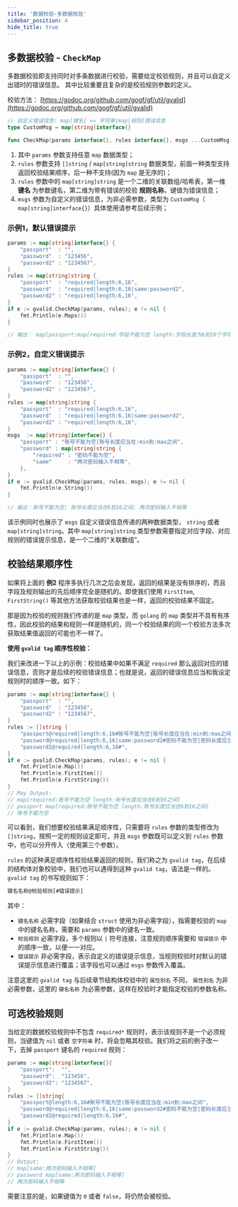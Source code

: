 ```yaml
---
title: '数据校验-多数据校验'
sidebar_position: 4
hide_title: true
---
```


## 多数据校验 - `CheckMap`

多数据校验即支持同时对多条数据进行校验，需要给定校验规则，并且可以自定义出错时的错误信息。 其中比较重要且复杂的是校验规则参数的定义。

校验方法： [https://godoc.org/github.com/gogf/gf/util/gvalid](https://godoc.org/github.com/gogf/gf/util/gvalid)

```go
// 自定义错误信息: map[键名] => 字符串|map[规则]错误信息
type CustomMsg = map[string]interface{}

func CheckMap(params interface{}, rules interface{}, msgs ...CustomMsg) *Error

```

1. 其中 `params` 参数支持任意 `map` 数据类型；
2. `rules` 参数支持 `[]string` / `map[string]string` 数据类型，前面一种类型支持返回校验结果顺序，后一种不支持(因为 `map` 是无序的)；
3. `rules` 参数中的 `map[string]string` 是一个二维的关联数组/哈希表，第一维 **键名** 为参数键名，第二维为带有错误的校验 **规则名称**，键值为错误信息；
4. `msgs` 参数为自定义的错误信息，为非必需参数，类型为 `CustomMsg`（ `map[string]interface{}`）具体使用请参考后续示例；

### 示例1，默认错误提示

```go
params := map[string]interface{} {
    "passport"  : "",
    "password"  : "123456",
    "password2" : "1234567",
}
rules := map[string]string {
    "passport"  : "required|length:6,16",
    "password"  : "required|length:6,16|same:password2",
    "password2" : "required|length:6,16",
}
if e := gvalid.CheckMap(params, rules); e != nil {
    fmt.Println(e.Maps())
}

// 输出： map[passport:map[required:字段不能为空 length:字段长度为6到16个字符] password:map[same:字段值不合法]]

```

### 示例2，自定义错误提示

```go
params := map[string]interface{} {
    "passport"  : "",
    "password"  : "123456",
    "password2" : "1234567",
}
rules := map[string]string {
    "passport"  : "required|length:6,16",
    "password"  : "required|length:6,16|same:password2",
    "password2" : "required|length:6,16",
}
msgs  := map[string]interface{} {
    "passport" : "账号不能为空|账号长度应当在:min到:max之间",
    "password" : map[string]string {
        "required" : "密码不能为空",
        "same"     : "两次密码输入不相等",
    },
}
if e := gvalid.CheckMap(params, rules, msgs); e != nil {
    fmt.Println(e.String())
}

// 输出：账号不能为空; 账号长度应当在6到16之间; 两次密码输入不相等

```

该示例同时也展示了 `msgs` 自定义错误信息传递的两种数据类型， `string` 或者 `map[string]string`。其中 `map[string]string` 类型参数需要指定对应字段、对应规则的错误提示信息，是一个二维的“关联数组”。

## 校验结果顺序性

如果将上面的 **例2** 程序多执行几次之后会发现，返回的结果是没有排序的，而且字段及规则输出的先后顺序完全是随机的。即使我们使用 `FirstItem`, `FirstString()` 等其他方法获取校验结果也是一样，返回的校验结果不固定。

那是因为校验的规则我们传递的是 `map` 类型，而 `golang` 的 `map` 类型并不具有有序性，因此校验的结果和规则一样是随机的，同一个校验结果的同一个校验方法多次获取结果值返回的可能也不一样了。

**使用 `gvalid tag` 顺序性校验：**

我们来改进一下以上的示例：校验结果中如果不满足 `required` 那么返回对应的错误信息，否则才是后续的校验错误信息；也就是说，返回的错误信息应当和我设定规则时的顺序一致。如下：

```go
params := map[string]interface{} {
    "passport"  : "",
    "password"  : "123456",
    "password2" : "1234567",
}
rules := []string {
    "passport@required|length:6,16#账号不能为空|账号长度应当在:min到:max之间",
    "password@required|length:6,16|same:password2#密码不能为空|密码长度应当在:min到:max之间|两次密码输入不相等",
    "password2@required|length:6,16#",
}
if e := gvalid.CheckMap(params, rules); e != nil {
    fmt.Println(e.Map())
    fmt.Println(e.FirstItem())
    fmt.Println(e.FirstString())
}
// May Output:
// map[required:账号不能为空 length:账号长度应当在6到16之间]
// passport map[required:账号不能为空 length:账号长度应当在6到16之间]
// 账号不能为空

```

可以看到，我们想要校验结果满足顺序性，只需要将 `rules` 参数的类型修改为 `[]string`，按照一定的规则设定即可，并且 `msgs` 参数既可以定义到 `rules` 参数中，也可以分开传入（使用第三个参数）。

`rules` 的这种满足顺序性校验结果返回的规则，我们称之为 `gvalid tag`，在后续的结构体对象校验中，我们也可以遇得到这种 `gvalid tag`，语法是一样的。 `gvalid tag` 的书写规则如下：

```bash
键名名称@校验规则[#错误提示]

```

其中：

- `键名名称` 必需字段（如果结合 `struct` 使用为非必需字段），指需要校验的 `map` 中的键名名称，需要和 `params` 参数中的键名一致。
- `校验规则` 必需字段，多个规则以 `|` 符号连接，注意规则顺序需要和 `错误提示` 中的顺序一致，以便一一对应。
- `错误提示` 非必需字段，表示自定义的错误提示信息，当规则校验时对默认的错误提示信息进行覆盖；该字段也可以通过 `msgs` 参数传入覆盖。

注意这里的 `gvalid tag` 与后续章节结构体校验中的 `属性别名` 不同， `属性别名` 为非必需参数，这里的 `键名名称` 为必需参数，这样在校验时才能指定校验的参数名称。

## 可选校验规则

当给定的数据校验规则中不包含 `required*` 规则时，表示该规则不是一个必须规则，当键值为 `nil` 或者 `空字符串` 时，将会忽略其校验。我们将之前的例子改一下，去掉 `passport` 键名的 `required` 规则：

```go
params := map[string]interface{}{
    "passport":  "",
    "password":  "123456",
    "password2": "1234567",
}
rules := []string{
    "passport@length:6,16#账号不能为空|账号长度应当在:min到:max之间",
    "password@required|length:6,16|same:password2#密码不能为空|密码长度应当在:min到:max之间|两次密码输入不相等",
    "password2@required|length:6,16#",
}
if e := gvalid.CheckMap(params, rules); e != nil {
    fmt.Println(e.Map())
    fmt.Println(e.FirstItem())
    fmt.Println(e.FirstString())
}
// Output:
// map[same:两次密码输入不相等]
// password map[same:两次密码输入不相等]
// 两次密码输入不相等

```

需要注意的是，如果键值为 `0` 或者 `false`，将仍然会被校验。